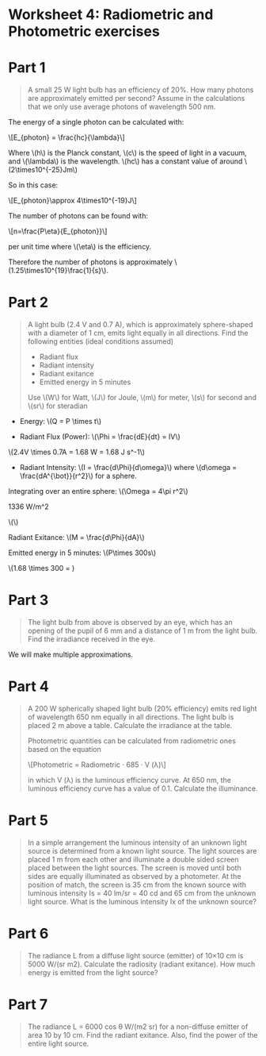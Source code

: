 # Worksheet 4: Radiometric and Photometric exercises

# Part 1

> A small 25 W light bulb has an efficiency of 20%. How many photons are approximately emitted per second? Assume in the calculations that we only use average photons of wavelength 500 nm.

The energy of a single photon can be calculated with:

\\[E_{photon} = \frac{hc}{\lambda}\\]

Where \\(h\\) is the Planck constant, \\(c\\) is the speed of light in a vacuum, and \\(\lambda\\) is the wavelength. \\(hc\\) has a constant value of around \\(2\times10^{-25}Jm\\)

So in this case:

\\[E_{photon}\approx 4\times10^{-19}J\\]

The number of photons can be found with:

\\[n=\frac{P\eta}{E_{photon}}\\] 

per unit time where \\(\eta\\) is the efficiency.

Therefore the number of photons is approximately \\(1.25\times10^{19}\frac{1}{s}\\).

# Part 2

>A light bulb (2.4 V and 0.7 A), which is approximately sphere-shaped with a diameter of 1 cm, emits light equally in all directions. Find the following entities (ideal conditions assumed)
>
> - Radiant flux
> - Radiant intensity
> - Radiant exitance
> - Emitted energy in 5 minutes
>
>Use \\(W\\) for Watt, \\(J\\) for Joule, \\(m\\) for meter, \\(s\\) for second and \\(sr\\) for steradian

- Energy: \\(Q = P \times t\\)

- Radiant Flux (Power): \\(\Phi = \frac{dE}{dt} = IV\\)

\\(2.4V \times 0.7A = 1.68 W = 1.68 J s^-1\\)


- Radiant Intensity: \\(I = \frac{d\Phi}{d\omega}\\) where \\(d\omega = \frac{dA^{\bot}}{r^2}\\) for a sphere.

Integrating over an entire sphere: \\(\Omega = 4\pi r^2\\)

1336 W/m^2

\\(\\)

Radiant Exitance: \\(M = \frac{d\Phi}{dA}\\)

Emitted energy in 5 minutes: \\(P\times 300s\\)

\\(1.68 \times 300 = )

# Part 3

> The light bulb from above is observed by an eye, which has an opening of the pupil of 6 mm and a distance
of 1 m from the light bulb. Find the irradiance received in the eye.

We will make multiple approximations.

# Part 4

> A 200 W spherically shaped light bulb (20% efficiency) emits red light of wavelength 650 nm equally in all
directions. The light bulb is placed 2 m above a table. Calculate the irradiance at the table.
>
> Photometric quantities can be calculated from radiometric ones based on the equation
>
>\\[Photometric = Radiometric · 685 · V (λ)\\]
>
>in which V (λ) is the luminous efficiency curve. At 650 nm, the luminous efficiency curve has a value of 0.1. Calculate the illuminance.

# Part 5

> In a simple arrangement the luminous intensity of an unknown light source is determined from a known light source. The light sources are placed 1 m from each other and illuminate a double sided screen placed between the light sources. The screen is moved until both sides are equally illuminated as observed by a photometer. At the position of match, the screen is 35 cm from the known source with luminous intensity Is = 40 lm/sr = 40 cd and 65 cm from the unknown light source. What is the luminous intensity Ix of the unknown source?

# Part 6

> The radiance L from a diffuse light source (emitter) of 10×10 cm is 5000 W/(sr m2). Calculate the radiosity (radiant exitance). How much energy is emitted from the light source?

# Part 7

> The radiance L = 6000 cos θ W/(m2
sr) for a non-diffuse emitter of area 10 by 10 cm. Find the radiant exitance. Also, find the power of the entire light source.

